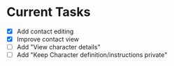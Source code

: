 # Current Tasks

- [x] Add contact editing
- [x] Improve contact view
- [ ] Add "View character details"
- [ ] Add "Keep Character definition/instructions private"
